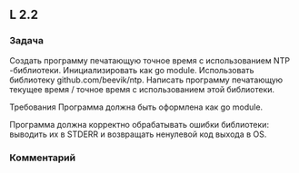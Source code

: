 ## L 2.2

### Задача
Создать программу печатающую точное время с использованием NTP -библиотеки. Инициализировать как go module. Использовать библиотеку github.com/beevik/ntp. Написать программу печатающую текущее время / точное время с использованием этой библиотеки.

Требования
Программа должна быть оформлена как go module.

Программа должна корректно обрабатывать ошибки библиотеки: выводить их в STDERR и возвращать ненулевой код выхода в OS.

### Комментарий
